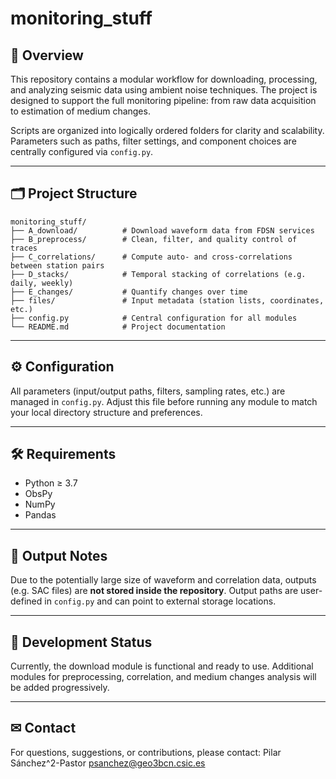 # monitoring_stuff

## 📌 Overview

This repository contains a modular workflow for downloading, processing, and analyzing seismic data using ambient noise techniques. The project is designed to support the full monitoring pipeline: from raw data acquisition to estimation of medium changes.

Scripts are organized into logically ordered folders for clarity and scalability. Parameters such as paths, filter settings, and component choices are centrally configured via `config.py`.

---

## 🗂 Project Structure

```
monitoring_stuff/
├── A_download/          # Download waveform data from FDSN services
├── B_preprocess/        # Clean, filter, and quality control of traces
├── C_correlations/      # Compute auto- and cross-correlations between station pairs
├── D_stacks/            # Temporal stacking of correlations (e.g. daily, weekly)
├── E_changes/           # Quantify changes over time
├── files/               # Input metadata (station lists, coordinates, etc.)
├── config.py            # Central configuration for all modules
└── README.md            # Project documentation
```

---

## ⚙ Configuration

All parameters (input/output paths, filters, sampling rates, etc.) are managed in `config.py`. Adjust this file before running any module to match your local directory structure and preferences.

---

## 🛠 Requirements

- Python ≥ 3.7
- ObsPy
- NumPy
- Pandas

---

## 🧪 Output Notes

Due to the potentially large size of waveform and correlation data, outputs (e.g. SAC files) are **not stored inside the repository**. Output paths are user-defined in `config.py` and can point to external storage locations.

---

## 🚧 Development Status

Currently, the download module is functional and ready to use. Additional modules for preprocessing, correlation, and medium changes analysis will be added progressively.

---

## ✉ Contact

For questions, suggestions, or contributions, please contact:
Pilar Sánchez^2-Pastor
psanchez@geo3bcn.csic.es
